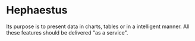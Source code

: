 # Hephaestus
Its purpose is to present data in charts, tables or in a intelligent manner. All these features should be delivered "as a service".
